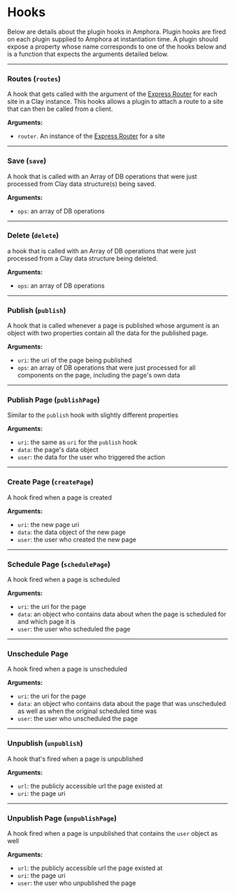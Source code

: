 # Hooks

Below are details about the plugin hooks in Amphora. Plugin hooks are fired on each plugin supplied to Amphora at instantiation time. A plugin should expose a property whose name corresponds to one of the hooks below and is a function that expects the arguments detailed below.

---

### Routes (`routes`)

A hook that gets called with the argument of the [Express Router](https://expressjs.com/en/4x/api.html#express.router) for each site in a Clay instance. This hooks allows a plugin to attach a route to a site that can then be called from a client.

**Arguments:**
  - `router`. An instance of the [Express Router](https://expressjs.com/en/4x/api.html#express.router) for a site

---

### Save (`save`)

A hook that is called with an Array of DB operations that were just processed from Clay data structure(s) being saved.

**Arguments:**
  - `ops`: an array of DB operations

---

### Delete (`delete`)
a hook that is called with an Array of DB operations that were just processed from a Clay data structure being deleted.

**Arguments:**
  - `ops`: an array of DB operations

---

### Publish (`publish`)
A hook that is called whenever a page is published whose argument is an object with two properties contain all the data for the published page.

**Arguments:**
  - `uri`: the uri of the page being published
  - `ops`: an array of DB operations that were just processed for all components on the page, including the page's own data
---

### Publish Page (`publishPage`)
Similar to the `publish` hook with slightly different properties

**Arguments:**
  - `uri`: the same as `uri` for the `publish` hook
  - `data`: the page's data object
  - `user`: the data for the user who triggered the action

---

### Create Page (`createPage`)

A hook fired when a page is created

**Arguments:**
  - `uri`: the new page uri
  - `data`: the data object of the new page
  - `user`: the user who created the new page
---

### Schedule Page (`schedulePage`)

A hook fired when a page is scheduled

**Arguments:**
  - `uri`: the uri for the page
  - `data`: an object who contains data about when the page is scheduled for and which page it is
  - `user`: the user who scheduled the page
---

### Unschedule Page

A hook fired when a page is unscheduled

**Arguments:**
  - `uri`: the uri for the page
  - `data`: an object who contains data about the page that was unscheduled as well as when the original scheduled time was
  - `user`: the user who unscheduled the page

---

### Unpublish (`unpublish`)

A hook that's fired when a page is unpublished

**Arguments:**
  - `url`: the publicly accessible url the page existed at
  - `uri`: the page uri
---

### Unpublish Page (`unpublishPage`)

A hook fired when a page is unpublished that contains the `user` object as well

**Arguments:**
  - `url`: the publicly accessible url the page existed at
  - `uri`: the page uri
  - `user`: the user who unpublished the page

